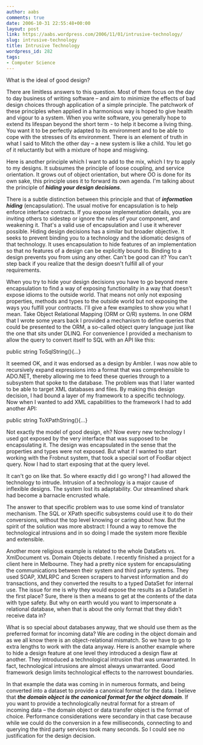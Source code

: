 ```yaml
---
author: aabs
comments: true
date: 2006-10-31 22:55:48+00:00
layout: post
link: https://aabs.wordpress.com/2006/11/01/intrusive-technology/
slug: intrusive-technology
title: Intrusive Technology
wordpress_id: 282
tags:
- Computer Science
---
```


What is the ideal of good design?

There are limitless answers to this question. Most of them focus on the day to day business of writing software – and aim to minimize the effects of bad design choices through application of a simple principle. The patchwork of these principles when applied in a harmonious way is hoped to give health and vigour to a system. When you write software, you generally hope to extend its lifespan beyond the short term - to help it become a living thing. You want it to be perfectly adapted to its environment and to be able to cope with the stresses of its environment. There is an element of truth in what I said to Mitch the other day – a new system is like a child. You let go of it reluctantly but with a mixture of hope and misgiving.

Here is another principle which I want to add to the mix, which I try to apply to my designs. It subsumes the principle of loose coupling, and service orientation. It grows out of object orientation, but where OO is done for its own sake, this principle uses it to forward its own agenda. I'm talking about the principle of **_hiding your design decisions_**.

There is a subtle distinction between this principle and that of **_information hiding_** (encapsulation). The usual motive for encapsulation is to help enforce interface contracts. If you expose implementation details, you are inviting others to sidestep or ignore the rules of your component, and weakening it. That's a valid use of encapsulation and I use it wherever possible. Hiding design decisions has a similar but broader objective. It seeks to prevent binding you to a technology and the idiomatic designs of that technology. It uses encapsulation to hide features of an implementation so that no features of a design can be explicitly bound to. Binding to a design prevents you from using any other. Can't be good can it? You can't step back if you realize that the design doesn't fulfill all of your requirements.

When you try to hide your design decisions you have to go beyond mere encapsulation to find a way of exposing functionality in a way that doesn't expose idioms to the outside world. That means not only not exposing properties, methods and types to the outside world but not exposing the ways you fulfill your contracts. I'll give a few examples to show you what I mean. Take Object Relational Mapping (ORM or O/R) systems. In one ORM that I wrote some years back I provided a mechanism to define queries that could be presented to the ORM, a so-called object query language just like the one that sits under DLINQ. For convenience I provided a mechanism to allow the query to convert itself to SQL with an API like this:

public string ToSqlString(){…}

It seemed OK, and it was endorsed as a design by Ambler. I was now able to recursively expand expressions into a format that was comprehensible to ADO.NET, thereby allowing me to feed these queries through to a subsystem that spoke to the database. The problem was that I later wanted to be able to target XML databases and files. By making this design decision, I had bound a layer of my framework to a specific technology. Now when I wanted to add XML capabilities to the framework I had to add another API:

public string ToXPathString(){…}

Not exactly the model of good design, eh? Now every new technology I used got exposed by the very interface that was supposed to be encapsulating it. The design was encapsulated in the sense that the properties and types were not exposed. But what if I wanted to start working with the Frobnut system, that took a special sort of FooBar object query. Now I had to start exposing that at the query level.

It can't go on like that. So where exactly did I go wrong? I had allowed the technology to intrude. Intrusion of a technology is a major cause of inflexible designs. The system lost its adaptability. Our streamlined shark had become a barnacle encrusted whale.

The answer to that specific problem was to use some kind of translator mechanism. The SQL or XPath specific subsystems could use it to do their conversions, without the top level knowing or caring about how. But the spirit of the solution was more abstract: I found a way to remove the technological intrusions and in so doing I made the system more flexible and extensible.

Another more religious example is related to the whole DataSets vs. XmlDocument vs. Domain Objects debate. I recently finished a project for a client here in Melbourne. They had a pretty nice system for encapsulating the communications between their system and third party systems. They used SOAP, XMLRPC and Screen scrapers to harvest information and do transactions, and they converted the results to a typed DataSet for internal use. The issue for me is why they would expose the results as a DataSet in the first place? Sure, there is then a means to get at the contents of the data with type safety. But why on earth would you want to impersonate a relational database, when that is about the only format that they didn't receive data in?

What is so special about databases anyway, that we should use them as the preferred format for incoming data? We are coding in the object domain and as we all know there is an object-relational mismatch. So we have to go to extra lengths to work with the data anyway. Here is another example where to hide a design feature at one level they introduced a design flaw at another. They introduced a technological intrusion that was unwarranted. In fact, technological intrusions are almost always unwarranted. Good framework design limits technological effects to the narrowest boundaries.

In that example the data was coming in in numerous formats, and being converted into a dataset to provide a canonical format for the data. I believe that **_the domain object is the canonical format for the object domain_**. If you want to provide a technologically neutral format for a stream of incoming data – the domain object or data transfer object is the format of choice. Performance considerations were secondary in that case because while we could do the conversion in a few milliseconds, connecting to and querying the third party services took many seconds. So I could see no justification for the design decision.
